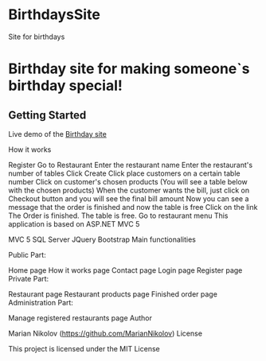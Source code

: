 # BirthdaysSite
Site for birthdays
<h1>Birthday site for making someone`s birthday special!</h1>

<h2>Getting Started</h2>

<p>Live demo of the <a href="http://birthdaysite.azurewebsites.net/">Birthday site</a>

How it works

Register
Go to Restaurant
Enter the restaurant name
Enter the restaurant's number of tables
Click Create
Click place customers on a certain table number
Click on customer's chosen products (You will see a table below with the chosen products)
When the customer wants the bill, just click on Checkout button and you will see the final bill amount
Now you can see a message that the order is finished and now the table is free
Click on the link The Order is finished. The table is free. Go to restaurant menu
This application is based on ASP.NET MVC 5

MVC 5
SQL Server
JQuery
Bootstrap
Main functionalities

Public Part:

Home page
How it works page
Contact page
Login page
Register page
Private Part:

Restaurant page
Restaurant products page
Finished order page
Administration Part:

Manage registered restaurants page
Author

Marian Nikolov (https://github.com/MarianNikolov)
License

This project is licensed under the MIT License
